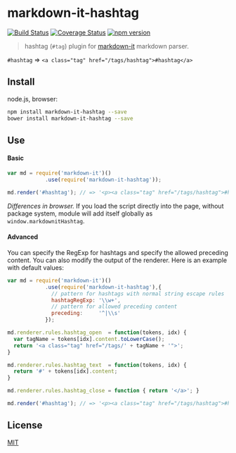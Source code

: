 # markdown-it-hashtag

[![Build Status](https://img.shields.io/travis/svbergerem/markdown-it-hashtag/master.svg?style=flat)](https://travis-ci.org/svbergerem/markdown-it-hashtag)
[![Coverage Status](https://img.shields.io/coveralls/svbergerem/markdown-it-hashtag/master.svg?style=flat)](https://coveralls.io/r/svbergerem/markdown-it-hashtag?branch=master)
[![npm version](https://img.shields.io/npm/v/markdown-it-hashtag.svg?style=flat)](https://npmjs.com/package/markdown-it-hashtag)

> hashtag (`#tag`) plugin for [markdown-it](https://github.com/markdown-it/markdown-it) markdown parser.

`#hashtag` => `<a class="tag" href="/tags/hashtag">#hashtag</a>`

## Install

node.js, browser:

```bash
npm install markdown-it-hashtag --save
bower install markdown-it-hashtag --save
```

## Use

#### Basic

```js
var md = require('markdown-it')()
            .use(require('markdown-it-hashtag'));

md.render('#hashtag'); // => '<p><a class="tag" href="/tags/hashtag">#hashtag</a></p>'
```

_Differences in browser._ If you load the script directly into the page, without
package system, module will add itself globally as `window.markdownitHashtag`.

#### Advanced

You can specify the RegExp for hashtags and specify the allowed preceding content. You can also
modify the output of the renderer. Here is an example with default values:

```js
var md = require('markdown-it')()
            .use(require('markdown-it-hashtag'),{
              // pattern for hashtags with normal string escape rules
              hashtagRegExp: '\\w+',
              // pattern for allowed preceding content
              preceding:     '^|\\s'
            });

md.renderer.rules.hashtag_open  = function(tokens, idx) {
  var tagName = tokens[idx].content.toLowerCase(); 
  return '<a class="tag" href="/tags/' + tagName + '">';
}

md.renderer.rules.hashtag_text  = function(tokens, idx) {
  return '#' + tokens[idx].content;
}

md.renderer.rules.hashtag_close = function { return '</a>'; }

md.render('#hashtag'); // => '<p><a class="tag" href="/tags/hashtag">#hashtag</a></p>'
```

## License

[MIT](https://github.com/svbergerem/markdown-it-hashtag/blob/master/LICENSE)
